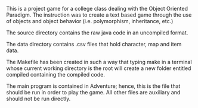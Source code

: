 This is a project game for a college class dealing with the Object Oriented Paradigm. The instruction was to create a text based game through the use of objects and object behavior (i.e. polymorphism, inheritance, etc.)

The source directory contains the raw java code in an uncompiled format. 

The data directory contains .csv files that hold character, map and item data. 

The Makefile has been created in such a  way that typing make in a terminal whose current working directory is the root will create a new folder entitled compiled containing the compiled code. 

The main program is contained in Adventure; hence, this is the file that should be run in order to play the game. All other files are auxiliary and should not be run directly.

